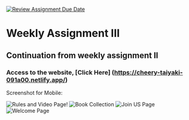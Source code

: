 [![Review Assignment Due Date](https://classroom.github.com/assets/deadline-readme-button-24ddc0f5d75046c5622901739e7c5dd533143b0c8e959d652212380cedb1ea36.svg)](https://classroom.github.com/a/nVsM4ivD)

# Weekly Assignment III

## Continuation from weekly assignment II

### Access to the website, [Click Here] (https://cheery-taiyaki-091a00.netlify.app/) <br>

<p>Screenshot for Mobile:
  
![Rules and Video Page!](/assets/image/Guidance&Video.jpg "Rules & Video")
![Book Collection](/assets/image/collection.jpg "Gallery Book")
![Join US Page](/assets/image/Join.jpg "Join us")
![Welcome Page](/assets/image/Welcome&Menu.jpg "Menu and Welcome Page")
